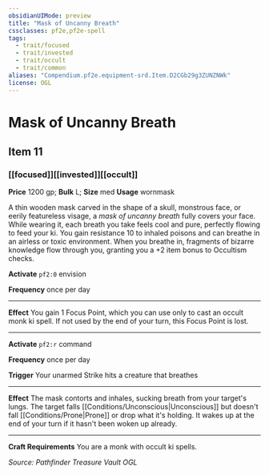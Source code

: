 ```yaml
---
obsidianUIMode: preview
title: "Mask of Uncanny Breath"
cssclasses: pf2e,pf2e-spell
tags:
  - trait/focused
  - trait/invested
  - trait/occult
  - trait/common
aliases: "Compendium.pf2e.equipment-srd.Item.D2CGb29g3ZUNZNWk"
license: OGL
---
```

# Mask of Uncanny Breath
## Item 11
### [[focused]][[invested]][[occult]]


**Price** 1200 gp; 
**Bulk** L; **Size** med
**Usage** wornmask

A thin wooden mask carved in the shape of a skull, monstrous face, or eerily featureless visage, a _mask of uncanny breath_ fully covers your face. While wearing it, each breath you take feels cool and pure, perfectly flowing to feed your ki. You gain resistance 10 to inhaled poisons and can breathe in an airless or toxic environment. When you breathe in, fragments of bizarre knowledge flow through you, granting you a +2 item bonus to Occultism checks.

**Activate** `pf2:0` envision

**Frequency** once per day

* * *

**Effect** You gain 1 Focus Point, which you can use only to cast an occult monk ki spell. If not used by the end of your turn, this Focus Point is lost.

* * *

**Activate** `pf2:r` command

**Frequency** once per day

**Trigger** Your unarmed Strike hits a creature that breathes

* * *

**Effect** The mask contorts and inhales, sucking breath from your target's lungs. The target falls [[Conditions/Unconscious|Unconscious]] but doesn't fall [[Conditions/Prone|Prone]] or drop what it's holding. It wakes up at the end of your turn if it hasn't been woken up already.

* * *

**Craft Requirements** You are a monk with occult ki spells.

*Source: Pathfinder Treasure Vault*
*OGL*